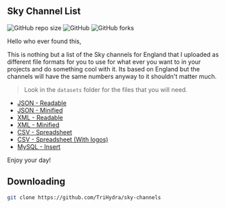 ## Sky Channel List
  
![GitHub repo size](https://img.shields.io/github/repo-size/TriHydera/sky-channels?style=flat)
![GitHub](https://img.shields.io/github/license/TriHydera/sky-channels?style=flat)
![GitHub forks](https://img.shields.io/github/forks/TriHydera/sky-channels?style=flat)

Hello who ever found this,

This is nothing but a list of the Sky channels for England that I uploaded as different file formats for you to use for what ever you want to in your projects and do something cool with it. Its based on England but the channels will have the same numbers anyway to it shouldn't matter much.

> Look in the `datasets` folder for the files that you will need.

- [JSON - Readable](./datasets/channel-list.json)
- [JSON - Minified](./datasets/channel-list.min.json)
- [XML - Readable](./datasets/channel-list.xml)
- [XML - Minified](./datasets/channel-list.min.xml)
- [CSV - Spreadsheet](./datasets/channel-list.csv)
- [CSV - Spreadsheet (With logos)](./datasets/channel-list-logos.csv)
- [MySQL - Insert](./datasets/channel-list.mysql)

Enjoy your day!

## Downloading

```bash
git clone https://github.com/TriHydra/sky-channels
```
